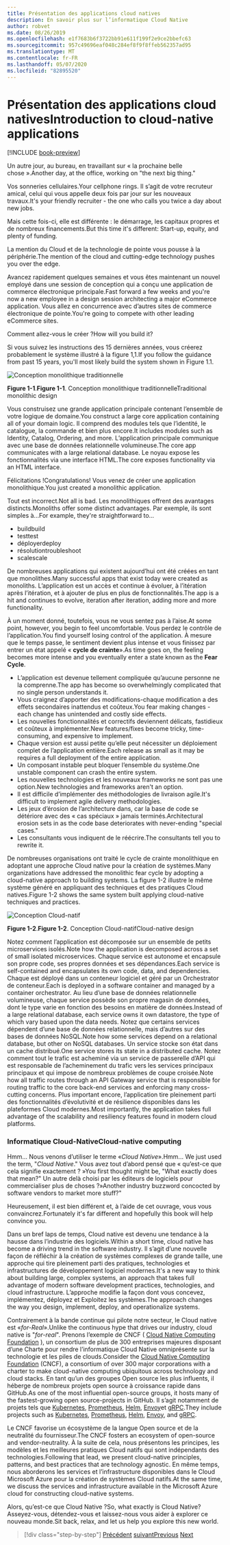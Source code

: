 ```yaml
---
title: Présentation des applications cloud natives
description: En savoir plus sur l’informatique Cloud Native
author: robvet
ms.date: 08/26/2019
ms.openlocfilehash: e1f7683b6f3722bb91e611f199f2e9ce2bbefc63
ms.sourcegitcommit: 957c49696eaf048c284ef8f9f8ffeb562357ad95
ms.translationtype: MT
ms.contentlocale: fr-FR
ms.lasthandoff: 05/07/2020
ms.locfileid: "82895520"
---
```

# <a name="introduction-to-cloud-native-applications"></a><span data-ttu-id="31b89-103">Présentation des applications cloud natives</span><span class="sxs-lookup"><span data-stu-id="31b89-103">Introduction to cloud-native applications</span></span>

[!INCLUDE [book-preview](../../../includes/book-preview.md)]

<span data-ttu-id="31b89-104">Un autre jour, au bureau, en travaillant sur « la prochaine belle chose ».</span><span class="sxs-lookup"><span data-stu-id="31b89-104">Another day, at the office, working on "the next big thing."</span></span>

<span data-ttu-id="31b89-105">Vos sonneries cellulaires.</span><span class="sxs-lookup"><span data-stu-id="31b89-105">Your cellphone rings.</span></span> <span data-ttu-id="31b89-106">Il s’agit de votre recruteur amical, celui qui vous appelle deux fois par jour sur les nouveaux travaux.</span><span class="sxs-lookup"><span data-stu-id="31b89-106">It's your friendly recruiter - the one who calls you twice a day about new jobs.</span></span>

<span data-ttu-id="31b89-107">Mais cette fois-ci, elle est différente : le démarrage, les capitaux propres et de nombreux financements.</span><span class="sxs-lookup"><span data-stu-id="31b89-107">But this time it's different: Start-up, equity, and plenty of funding.</span></span>

<span data-ttu-id="31b89-108">La mention du Cloud et de la technologie de pointe vous pousse à la périphérie.</span><span class="sxs-lookup"><span data-stu-id="31b89-108">The mention of the cloud and cutting-edge technology pushes you over the edge.</span></span>

<span data-ttu-id="31b89-109">Avancez rapidement quelques semaines et vous êtes maintenant un nouvel employé dans une session de conception qui a conçu une application de commerce électronique principale.</span><span class="sxs-lookup"><span data-stu-id="31b89-109">Fast forward a few weeks and you're now a new employee in a design session architecting a major eCommerce application.</span></span> <span data-ttu-id="31b89-110">Vous allez en concurrence avec d’autres sites de commerce électronique de pointe.</span><span class="sxs-lookup"><span data-stu-id="31b89-110">You're going to compete with other leading eCommerce sites.</span></span>

<span data-ttu-id="31b89-111">Comment allez-vous le créer ?</span><span class="sxs-lookup"><span data-stu-id="31b89-111">How will you build it?</span></span>

<span data-ttu-id="31b89-112">Si vous suivez les instructions des 15 dernières années, vous créerez probablement le système illustré à la figure 1,1.</span><span class="sxs-lookup"><span data-stu-id="31b89-112">If you follow the guidance from past 15 years, you'll most likely build the system shown in Figure 1.1.</span></span>

![Conception monolithique traditionnelle](./media/monolithic-design.png)

<span data-ttu-id="31b89-114">**Figure 1-1**.</span><span class="sxs-lookup"><span data-stu-id="31b89-114">**Figure 1-1**.</span></span> <span data-ttu-id="31b89-115">Conception monolithique traditionnelle</span><span class="sxs-lookup"><span data-stu-id="31b89-115">Traditional monolithic design</span></span>

<span data-ttu-id="31b89-116">Vous construisez une grande application principale contenant l’ensemble de votre logique de domaine.</span><span class="sxs-lookup"><span data-stu-id="31b89-116">You construct a large core application containing all of your domain logic.</span></span> <span data-ttu-id="31b89-117">Il comprend des modules tels que l’identité, le catalogue, la commande et bien plus encore.</span><span class="sxs-lookup"><span data-stu-id="31b89-117">It includes modules such as Identity, Catalog, Ordering, and more.</span></span> <span data-ttu-id="31b89-118">L’application principale communique avec une base de données relationnelle volumineuse.</span><span class="sxs-lookup"><span data-stu-id="31b89-118">The core app communicates with a large relational database.</span></span> <span data-ttu-id="31b89-119">Le noyau expose les fonctionnalités via une interface HTML.</span><span class="sxs-lookup"><span data-stu-id="31b89-119">The core exposes functionality via an HTML interface.</span></span>

<span data-ttu-id="31b89-120">Félicitations !</span><span class="sxs-lookup"><span data-stu-id="31b89-120">Congratulations!</span></span>  <span data-ttu-id="31b89-121">Vous venez de créer une application monolithique.</span><span class="sxs-lookup"><span data-stu-id="31b89-121">You just created a monolithic application.</span></span>

<span data-ttu-id="31b89-122">Tout est incorrect.</span><span class="sxs-lookup"><span data-stu-id="31b89-122">Not all is bad.</span></span> <span data-ttu-id="31b89-123">Les monolithiques offrent des avantages distincts.</span><span class="sxs-lookup"><span data-stu-id="31b89-123">Monoliths offer some distinct advantages.</span></span> <span data-ttu-id="31b89-124">Par exemple, ils sont simples à...</span><span class="sxs-lookup"><span data-stu-id="31b89-124">For example, they're straightforward to...</span></span>

- <span data-ttu-id="31b89-125">build</span><span class="sxs-lookup"><span data-stu-id="31b89-125">build</span></span>
- <span data-ttu-id="31b89-126">test</span><span class="sxs-lookup"><span data-stu-id="31b89-126">test</span></span>
- <span data-ttu-id="31b89-127">déployer</span><span class="sxs-lookup"><span data-stu-id="31b89-127">deploy</span></span>
- <span data-ttu-id="31b89-128">résolution</span><span class="sxs-lookup"><span data-stu-id="31b89-128">troubleshoot</span></span>
- <span data-ttu-id="31b89-129">scale</span><span class="sxs-lookup"><span data-stu-id="31b89-129">scale</span></span>

<span data-ttu-id="31b89-130">De nombreuses applications qui existent aujourd’hui ont été créées en tant que monolithes.</span><span class="sxs-lookup"><span data-stu-id="31b89-130">Many successful apps that exist today were created as monoliths.</span></span> <span data-ttu-id="31b89-131">L’application est un accès et continue à évoluer, à l’itération après l’itération, et à ajouter de plus en plus de fonctionnalités.</span><span class="sxs-lookup"><span data-stu-id="31b89-131">The app is a hit and continues to evolve, iteration after iteration, adding more and more functionality.</span></span>

<span data-ttu-id="31b89-132">À un moment donné, toutefois, vous ne vous sentez pas à l’aise.</span><span class="sxs-lookup"><span data-stu-id="31b89-132">At some point, however, you begin to feel uncomfortable.</span></span> <span data-ttu-id="31b89-133">Vous perdez le contrôle de l’application.</span><span class="sxs-lookup"><span data-stu-id="31b89-133">You find yourself losing control of the application.</span></span> <span data-ttu-id="31b89-134">À mesure que le temps passe, le sentiment devient plus intense et vous finissez par entrer un état appelé « **cycle de crainte**».</span><span class="sxs-lookup"><span data-stu-id="31b89-134">As time goes on, the feeling becomes more intense and you eventually enter a state known as the **Fear Cycle**.</span></span>

- <span data-ttu-id="31b89-135">L’application est devenue tellement compliquée qu’aucune personne ne la comprenne.</span><span class="sxs-lookup"><span data-stu-id="31b89-135">The app has become so overwhelmingly complicated that no single person understands it.</span></span>
- <span data-ttu-id="31b89-136">Vous craignez d’apporter des modifications-chaque modification a des effets secondaires inattendus et coûteux.</span><span class="sxs-lookup"><span data-stu-id="31b89-136">You fear making changes - each change has unintended and costly side effects.</span></span>
- <span data-ttu-id="31b89-137">Les nouvelles fonctionnalités et correctifs deviennent délicats, fastidieux et coûteux à implémenter.</span><span class="sxs-lookup"><span data-stu-id="31b89-137">New features/fixes become tricky, time-consuming, and expensive to implement.</span></span>
- <span data-ttu-id="31b89-138">Chaque version est aussi petite qu’elle peut nécessiter un déploiement complet de l’application entière.</span><span class="sxs-lookup"><span data-stu-id="31b89-138">Each release as small as it may be requires a full deployment of the entire application.</span></span>
- <span data-ttu-id="31b89-139">Un composant instable peut bloquer l’ensemble du système.</span><span class="sxs-lookup"><span data-stu-id="31b89-139">One unstable component can crash the entire system.</span></span>
- <span data-ttu-id="31b89-140">Les nouvelles technologies et les nouveaux frameworks ne sont pas une option.</span><span class="sxs-lookup"><span data-stu-id="31b89-140">New technologies and frameworks aren't an option.</span></span>
- <span data-ttu-id="31b89-141">Il est difficile d’implémenter des méthodologies de livraison agile.</span><span class="sxs-lookup"><span data-stu-id="31b89-141">It's difficult to implement agile delivery methodologies.</span></span>
- <span data-ttu-id="31b89-142">Les jeux d’érosion de l’architecture dans, car la base de code se détériore avec des « cas spéciaux » jamais terminés.</span><span class="sxs-lookup"><span data-stu-id="31b89-142">Architectural erosion sets in as the code base deteriorates with never-ending "special cases."</span></span>
- <span data-ttu-id="31b89-143">Les consultants vous indiquent de le réécrire.</span><span class="sxs-lookup"><span data-stu-id="31b89-143">The consultants tell you to rewrite it.</span></span>

<span data-ttu-id="31b89-144">De nombreuses organisations ont traité le cycle de crainte monolithique en adoptant une approche Cloud native pour la création de systèmes.</span><span class="sxs-lookup"><span data-stu-id="31b89-144">Many organizations have addressed the monolithic fear cycle by adopting a cloud-native approach to building systems.</span></span> <span data-ttu-id="31b89-145">La figure 1-2 illustre le même système généré en appliquant des techniques et des pratiques Cloud natives.</span><span class="sxs-lookup"><span data-stu-id="31b89-145">Figure 1-2 shows the same system built applying cloud-native techniques and practices.</span></span>

![Conception Cloud-natif](./media/cloud-native-design.png)

<span data-ttu-id="31b89-147">**Figure 1-2**.</span><span class="sxs-lookup"><span data-stu-id="31b89-147">**Figure 1-2**.</span></span> <span data-ttu-id="31b89-148">Conception Cloud-natif</span><span class="sxs-lookup"><span data-stu-id="31b89-148">Cloud-native design</span></span>

<span data-ttu-id="31b89-149">Notez comment l’application est décomposée sur un ensemble de petits microservices isolés.</span><span class="sxs-lookup"><span data-stu-id="31b89-149">Note how the application is decomposed across a set of small isolated microservices.</span></span> <span data-ttu-id="31b89-150">Chaque service est autonome et encapsule son propre code, ses propres données et ses dépendances.</span><span class="sxs-lookup"><span data-stu-id="31b89-150">Each service is self-contained and encapsulates its own code, data, and dependencies.</span></span> <span data-ttu-id="31b89-151">Chaque est déployé dans un conteneur logiciel et géré par un Orchestrator de conteneur.</span><span class="sxs-lookup"><span data-stu-id="31b89-151">Each is deployed in a software container and managed by a container orchestrator.</span></span> <span data-ttu-id="31b89-152">Au lieu d’une base de données relationnelle volumineuse, chaque service possède son propre magasin de données, dont le type varie en fonction des besoins en matière de données.</span><span class="sxs-lookup"><span data-stu-id="31b89-152">Instead of a large relational database, each service owns it own datastore, the type of which vary based upon the data needs.</span></span> <span data-ttu-id="31b89-153">Notez que certains services dépendent d’une base de données relationnelle, mais d’autres sur des bases de données NoSQL.</span><span class="sxs-lookup"><span data-stu-id="31b89-153">Note how some services depend on a relational database, but other on NoSQL databases.</span></span> <span data-ttu-id="31b89-154">Un service stocke son état dans un cache distribué.</span><span class="sxs-lookup"><span data-stu-id="31b89-154">One service stores its state in a distributed cache.</span></span> <span data-ttu-id="31b89-155">Notez comment tout le trafic est acheminé via un service de passerelle d’API qui est responsable de l’acheminement du trafic vers les services principaux principaux et qui impose de nombreux problèmes de coupe croisée.</span><span class="sxs-lookup"><span data-stu-id="31b89-155">Note how all traffic routes through an API Gateway service that is responsible for routing traffic to the core back-end services  and enforcing many cross-cutting concerns.</span></span> <span data-ttu-id="31b89-156">Plus important encore, l’application tire pleinement parti des fonctionnalités d’évolutivité et de résilience disponibles dans les plateformes Cloud modernes.</span><span class="sxs-lookup"><span data-stu-id="31b89-156">Most importantly, the application takes full advantage of the scalability and resiliency features found in modern cloud platforms.</span></span>

### <a name="cloud-native-computing"></a><span data-ttu-id="31b89-157">Informatique Cloud-Native</span><span class="sxs-lookup"><span data-stu-id="31b89-157">Cloud-native computing</span></span>

<span data-ttu-id="31b89-158">Hmm... Nous venons d’utiliser le terme «*Cloud Native*».</span><span class="sxs-lookup"><span data-stu-id="31b89-158">Hmm... We just used the term, "*Cloud Native*."</span></span> <span data-ttu-id="31b89-159">Vous avez tout d’abord pensé que « qu’est-ce que cela signifie exactement ? »</span><span class="sxs-lookup"><span data-stu-id="31b89-159">You first thought might be, "What exactly does that mean?"</span></span> <span data-ttu-id="31b89-160">Un autre delà choisi par les éditeurs de logiciels pour commercialiser plus de choses ?»</span><span class="sxs-lookup"><span data-stu-id="31b89-160">Another industry buzzword concocted by software vendors to market more stuff?"</span></span>

<span data-ttu-id="31b89-161">Heureusement, il est bien différent et, à l’aide de cet ouvrage, vous vous convaincrez.</span><span class="sxs-lookup"><span data-stu-id="31b89-161">Fortunately it's far different and hopefully this book will help convince you.</span></span>

<span data-ttu-id="31b89-162">Dans un bref laps de temps, Cloud native est devenu une tendance à la hausse dans l’industrie des logiciels.</span><span class="sxs-lookup"><span data-stu-id="31b89-162">Within a short time, cloud native has become a driving trend in the software industry.</span></span> <span data-ttu-id="31b89-163">Il s’agit d’une nouvelle façon de réfléchir à la création de systèmes complexes de grande taille, une approche qui tire pleinement parti des pratiques, technologies et infrastructures de développement logiciel modernes.</span><span class="sxs-lookup"><span data-stu-id="31b89-163">It's a new way to think about building large, complex systems, an approach that takes full advantage of modern software development practices, technologies, and cloud infrastructure.</span></span> <span data-ttu-id="31b89-164">L’approche modifie la façon dont vous concevez, implémentez, déployez et Exploitez les systèmes.</span><span class="sxs-lookup"><span data-stu-id="31b89-164">The approach changes the way you design, implement, deploy, and operationalize systems.</span></span>

<span data-ttu-id="31b89-165">Contrairement à la bande continue qui pilote notre secteur, le Cloud native est «*for-Real*».</span><span class="sxs-lookup"><span data-stu-id="31b89-165">Unlike the continuous hype that drives our industry, cloud native is "*for-real*".</span></span> <span data-ttu-id="31b89-166">Prenons l’exemple de CNCF ( [Cloud Native Computing Foundation](https://www.cncf.io/) ), un consortium de plus de 300 entreprises majeures disposant d’une Charte pour rendre l’informatique Cloud Native omniprésente sur la technologie et les piles de clouds.</span><span class="sxs-lookup"><span data-stu-id="31b89-166">Consider the [Cloud Native Computing Foundation](https://www.cncf.io/) (CNCF), a consortium of over 300 major corporations with a charter to make cloud-native computing ubiquitous across technology and cloud stacks.</span></span> <span data-ttu-id="31b89-167">En tant qu’un des groupes Open source les plus influents, il héberge de nombreux projets open source à croissance rapide dans GitHub.</span><span class="sxs-lookup"><span data-stu-id="31b89-167">As one of the most influential open-source groups, it hosts many of the fastest-growing open source-projects in GitHub.</span></span> <span data-ttu-id="31b89-168">Il s’agit notamment de projets tels que [Kubernetes](https://kubernetes.io/), [Prometheus](https://prometheus.io/), [Helm](https://helm.sh/), [Envoy](https://www.envoyproxy.io/)et [gRPC](https://grpc.io/).</span><span class="sxs-lookup"><span data-stu-id="31b89-168">They include projects such as [Kubernetes](https://kubernetes.io/), [Prometheus](https://prometheus.io/), [Helm](https://helm.sh/), [Envoy](https://www.envoyproxy.io/), and [gRPC](https://grpc.io/).</span></span>

<span data-ttu-id="31b89-169">Le CNCF favorise un écosystème de la langue Open source et de la neutralité du fournisseur.</span><span class="sxs-lookup"><span data-stu-id="31b89-169">The CNCF fosters an ecosystem of open-source and vendor-neutrality.</span></span> <span data-ttu-id="31b89-170">À la suite de cela, nous présentons les principes, les modèles et les meilleures pratiques Cloud natifs qui sont indépendants des technologies.</span><span class="sxs-lookup"><span data-stu-id="31b89-170">Following that lead, we present cloud-native principles, patterns, and best practices that are technology agnostic.</span></span> <span data-ttu-id="31b89-171">En même temps, nous aborderons les services et l’infrastructure disponibles dans le Cloud Microsoft Azure pour la création de systèmes Cloud natifs.</span><span class="sxs-lookup"><span data-stu-id="31b89-171">At the same time, we discuss the services and infrastructure available in the Microsoft Azure cloud for constructing cloud-native systems.</span></span>

<span data-ttu-id="31b89-172">Alors, qu’est-ce que Cloud Native ?</span><span class="sxs-lookup"><span data-stu-id="31b89-172">So, what exactly is Cloud Native?</span></span> <span data-ttu-id="31b89-173">Asseyez-vous, détendez-vous et laissez-nous vous aider à explorer ce nouveau monde.</span><span class="sxs-lookup"><span data-stu-id="31b89-173">Sit back, relax, and let us help you explore this new world.</span></span>

>[!div class="step-by-step"]
><span data-ttu-id="31b89-174">[Précédent](index.md)
>[suivant](definition.md)</span><span class="sxs-lookup"><span data-stu-id="31b89-174">[Previous](index.md)
[Next](definition.md)</span></span>
